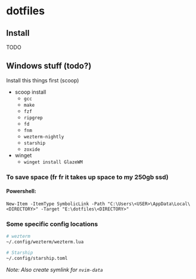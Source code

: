 # dotfiles

## Install

TODO

## Windows stuff (todo?)

Install this things first (scoop)

- scoop install
  - `gcc`
  - `make`
  - `fzf`
  - `ripgrep`
  - `fd`
  - `fnm`
  - `wezterm-nightly`
  - `starship`
  - `zoxide`
- winget
  - `winget install GlazeWM`

### To save space (fr fr it takes up space to my 250gb ssd)

#### Powershell:

```
New-Item -ItemType SymbolicLink -Path "C:\Users\<USER>\AppData\Local\<DIRECTORY>" -Target "E:\dotfiles\<DIRECTORY>"
```

### Some specific config locations

```sh
# wezterm
~/.config/wezterm/wezterm.lua

# Starship
~/.config/starship.toml
```

_Note: Also create symlink for `nvim-data`_
